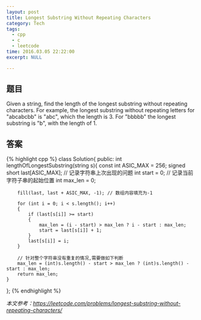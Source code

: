 ```yaml
---
layout: post
title: Longest Substring Without Repeating Characters
category: Tech 
tags: 
  - cpp
  - c
  - leetcode
time: 2016.03.05 22:22:00
excerpt: NULL

---
```


##  题目
Given a string, find the length of the longest substring without repeating characters. For example, the longest substring without repeating letters for "abcabcbb" is "abc", which the length is 3. For "bbbbb" the longest substring is "b", with the length of 1.

## 答案
{% highlight cpp %}
class Solution{
public:
    int lengthOfLongestSubstring(string s){
        const int ASIC_MAX = 256;
        signed short last[ASIC_MAX]; // 记录字符串上次出现的问题
        int start = 0;              // 记录当前字符子串的起始位置
        int max_len = 0;
        
        fill(last, last + ASIC_MAX, -1); // 数组内容填充为-1

        for (int i = 0; i < s.length(); i++)
        {
            if (last[s[i]] >= start)
            {
                max_len = (i - start) > max_len ? i - start : max_len;
                start = last[s[i]] + 1;
            }
            last[s[i]] = i;
        }

		// 针对整个字符串没有重复的情况,需要做如下判断
        max_len = (int)s.length() - start > max_len ? (int)s.length() - start : max_len;
        return max_len;
    }
};
{% endhighlight %}

*本文参考：<https://leetcode.com/problems/longest-substring-without-repeating-characters/>*
